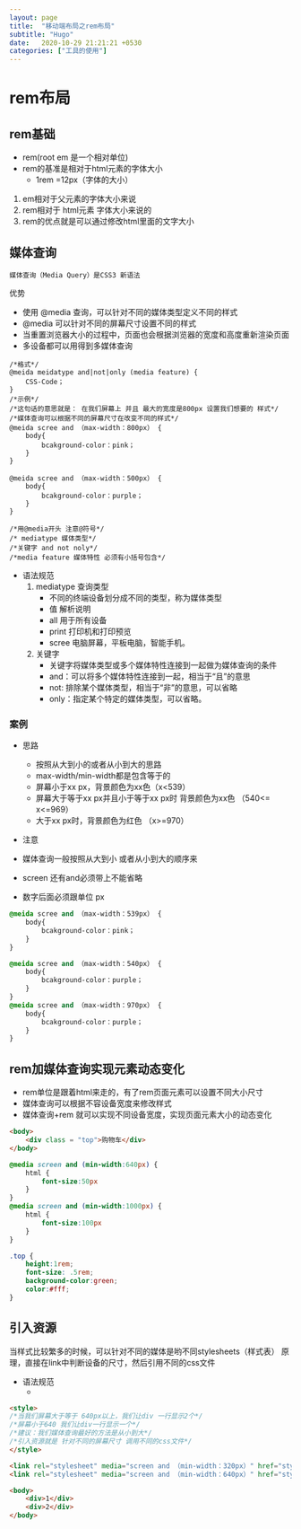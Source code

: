 ```yaml
---
layout: page
title:  "移动端布局之rem布局"
subtitle: "Hugo"
date:   2020-10-29 21:21:21 +0530
categories: ["工具的使用"]
---
```



# rem布局

## rem基础
- rem(root em 是一个相对单位)
- rem的基准是相对于html元素的字体大小
	- 1rem =12px（字体的大小）
1. em相对于父元素的字体大小来说
2. rem相对于 html元素 字体大小来说的
3. rem的优点就是可以通过修改html里面的文字大小


## 媒体查询

    媒体查询（Media Query）是CSS3 新语法

优势
- 使用 @media 查询，可以针对不同的媒体类型定义不同的样式
- @media 可以针对不同的屏幕尺寸设置不同的样式
- 当重置浏览器大小的过程中，页面也会根据浏览器的宽度和高度重新渲染页面
- 多设备都可以用得到多媒体查询

```
/*格式*/
@meida meidatype and|not|only (media feature) {
	CSS-Code；
}
/*示例*/
/*这句话的意思就是： 在我们屏幕上 并且 最大的宽度是800px 设置我们想要的 样式*/
/*媒体查询可以根据不同的屏幕尺寸在改变不同的样式*/
@meida scree and （max-width：800px） {
	body{
		bcakground-color：pink；
	}
}

@meida scree and （max-width：500px） {
	body{
		bcakground-color：purple；
	}
}

/*用@media开头 注意@符号*/ 
/* mediatype 媒体类型*/
/*关键字 and not noly*/ 
/*media feature 媒体特性 必须有小括号包含*/ 
```

- 语法规范
	1. mediatype 查询类型
		- 不同的终端设备划分成不同的类型，称为媒体类型 
		- 值	      解析说明
		- all     用于所有设备
		- print	  打印机和打印预览
		- scree	  电脑屏幕，平板电脑，智能手机。
	2. 关键字
		- 关键字将媒体类型或多个媒体特性连接到一起做为媒体查询的条件
		- and：可以将多个媒体特性连接到一起，相当于“且”的意思
		- not: 排除某个媒体类型，相当于“非”的意思，可以省略
		- only：指定某个特定的媒体类型，可以省略。

### 案例

- 思路
	- 按照从大到小的或者从小到大的思路
	- max-width/min-width都是包含等于的
	- 屏幕小于xx px，背景颜色为xx色（x<539）
	- 屏幕大于等于xx px并且小于等于xx px时 背景颜色为xx色 （540<= x<=969）
	- 大于xx px时，背景颜色为红色 （x>=970）

- 注意
- 媒体查询一般按照从大到小 或者从小到大的顺序来 
- screen 还有and必须带上不能省略
- 数字后面必须跟单位 px


```CSS
@meida scree and （max-width：539px） {
	body{
		bcakground-color：pink；
	}
}

@meida scree and （max-width：540px） {
	body{
		bcakground-color：purple；
	}
}
@meida scree and （max-width：970px） {
	body{
		bcakground-color：purple；
	}
}


```

## rem加媒体查询实现元素动态变化

- rem单位是跟着html来走的，有了rem页面元素可以设置不同大小尺寸
- 媒体查询可以根据不容设备宽度来修改样式
- 媒体查询+rem 就可以实现不同设备宽度，实现页面元素大小的动态变化

```html
<body>
	<div class = "top">购物车</div>
</body>
```

```css
@media screen and (min-width:640px) {
	html {
		font-size:50px
	}
}
@media screen and (min-width:1000px) {
	html {
		font-size:100px
	}
}

.top {
	height:1rem;
	font-size: .5rem;
	background-color:green;
	color:#fff;
}
```

## 引入资源
当样式比较繁多的时候，可以针对不同的媒体是哟不同stylesheets（样式表）
原理，直接在link中判断设备的尺寸，然后引用不同的css文件

- 语法规范
	- <link rel="stylesheet" media="mediatype and|not|noly （media feature）" href="xxx.css">


```html
<style>
/*当我们屏幕大于等于 640px以上，我们让div 一行显示2个*/
/*屏幕小于640 我们让div一行显示一个*/
/*建议：我们媒体查询最好的方法是从小到大*/
/*引入资源就是 针对不同的屏幕尺寸 调用不同的css文件*/
</style>

<link rel="stylesheet" media="screen and （min-width：320px）" href="style320.css">
<link rel="stylesheet" media="screen and （min-width：640px）" href="style640.css">

<body>
	<div>1</div>
	<div>2</div>
</body>
```